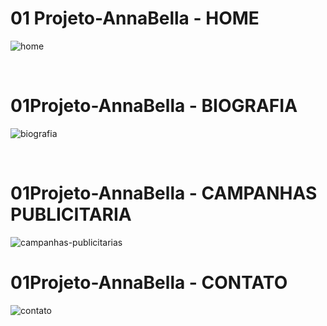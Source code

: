 # 01 Projeto-AnnaBella - HOME
![home](https://user-images.githubusercontent.com/97393143/150890045-b3cca077-63e9-485c-90f9-666a279716de.png)

<BR>

# 01Projeto-AnnaBella - BIOGRAFIA
![biografia](https://user-images.githubusercontent.com/97393143/150890037-e38410f9-3612-48d1-a22d-cb562536dbf9.png)

<BR>

# 01Projeto-AnnaBella - CAMPANHAS PUBLICITARIA
![campanhas-publicitarias](https://user-images.githubusercontent.com/97393143/150890042-45d9d2ae-7dc9-4fb5-9042-d9df870cfd7d.png)

# 01Projeto-AnnaBella - CONTATO
![contato](https://user-images.githubusercontent.com/97393143/150890044-85cb6ef7-1bde-498d-8d43-e36d41e45864.png)


